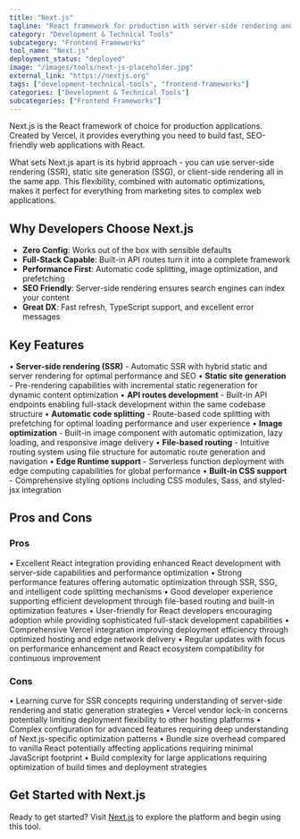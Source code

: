 ```yaml
---
title: "Next.js"
tagline: "React framework for production with server-side rendering and static generation"
category: "Development & Technical Tools"
subcategory: "Frontend Frameworks"
tool_name: "Next.js"
deployment_status: "deployed"
image: "/images/tools/next-js-placeholder.jpg"
external_link: "https://nextjs.org"
tags: ["development-technical-tools", "frontend-frameworks"]
categories: ["Development & Technical Tools"]
subcategories: ["Frontend Frameworks"]
---
```

Next.js is the React framework of choice for production applications. Created by Vercel, it provides everything you need to build fast, SEO-friendly web applications with React.

What sets Next.js apart is its hybrid approach - you can use server-side rendering (SSR), static site generation (SSG), or client-side rendering all in the same app. This flexibility, combined with automatic optimizations, makes it perfect for everything from marketing sites to complex web applications.

## Why Developers Choose Next.js
- **Zero Config**: Works out of the box with sensible defaults
- **Full-Stack Capable**: Built-in API routes turn it into a complete framework
- **Performance First**: Automatic code splitting, image optimization, and prefetching
- **SEO Friendly**: Server-side rendering ensures search engines can index your content
- **Great DX**: Fast refresh, TypeScript support, and excellent error messages

## Key Features

• **Server-side rendering (SSR)** - Automatic SSR with hybrid static and server rendering for optimal performance and SEO
• **Static site generation** - Pre-rendering capabilities with incremental static regeneration for dynamic content optimization
• **API routes development** - Built-in API endpoints enabling full-stack development within the same codebase structure
• **Automatic code splitting** - Route-based code splitting with prefetching for optimal loading performance and user experience
• **Image optimization** - Built-in image component with automatic optimization, lazy loading, and responsive image delivery
• **File-based routing** - Intuitive routing system using file structure for automatic route generation and navigation
• **Edge Runtime support** - Serverless function deployment with edge computing capabilities for global performance
• **Built-in CSS support** - Comprehensive styling options including CSS modules, Sass, and styled-jsx integration

## Pros and Cons

### Pros
• Excellent React integration providing enhanced React development with server-side capabilities and performance optimization
• Strong performance features offering automatic optimization through SSR, SSG, and intelligent code splitting mechanisms
• Good developer experience supporting efficient development through file-based routing and built-in optimization features
• User-friendly for React developers encouraging adoption while providing sophisticated full-stack development capabilities
• Comprehensive Vercel integration improving deployment efficiency through optimized hosting and edge network delivery
• Regular updates with focus on performance enhancement and React ecosystem compatibility for continuous improvement

### Cons
• Learning curve for SSR concepts requiring understanding of server-side rendering and static generation strategies
• Vercel vendor lock-in concerns potentially limiting deployment flexibility to other hosting platforms
• Complex configuration for advanced features requiring deep understanding of Next.js-specific optimization patterns
• Bundle size overhead compared to vanilla React potentially affecting applications requiring minimal JavaScript footprint
• Build complexity for large applications requiring optimization of build times and deployment strategies

## Get Started with Next.js

Ready to get started? Visit [Next.js](https://nextjs.org) to explore the platform and begin using this tool.